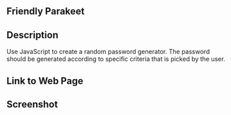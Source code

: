 ## Friendly Parakeet

## Description
Use JavaScript to create a random password generator. The password should be generated according to specific criteria that is picked by the user.

## Link to Web Page


## Screenshot
